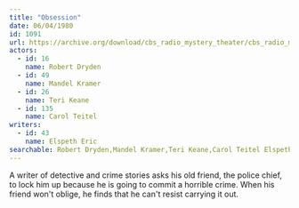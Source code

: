 ```yaml
---
title: "Obsession"
date: 06/04/1980
id: 1091
url: https://archive.org/download/cbs_radio_mystery_theater/cbs_radio_mystery_theater-1051-1100.zip/cbs_radio_mystery_theater-1051-1100%2Fcbsrmt_1091_obsession.mp3
actors:  
  - id: 16
    name: Robert Dryden  
  - id: 49
    name: Mandel Kramer  
  - id: 26
    name: Teri Keane  
  - id: 135
    name: Carol Teitel
writers:  
  - id: 43
    name: Elspeth Eric
searchable: Robert Dryden,Mandel Kramer,Teri Keane,Carol Teitel Elspeth Eric
---
```

A writer of detective and crime stories asks his old friend, the police chief, to lock him up because he is going to commit a horrible crime. When his friend won't oblige, he finds that he can't resist carrying it out.